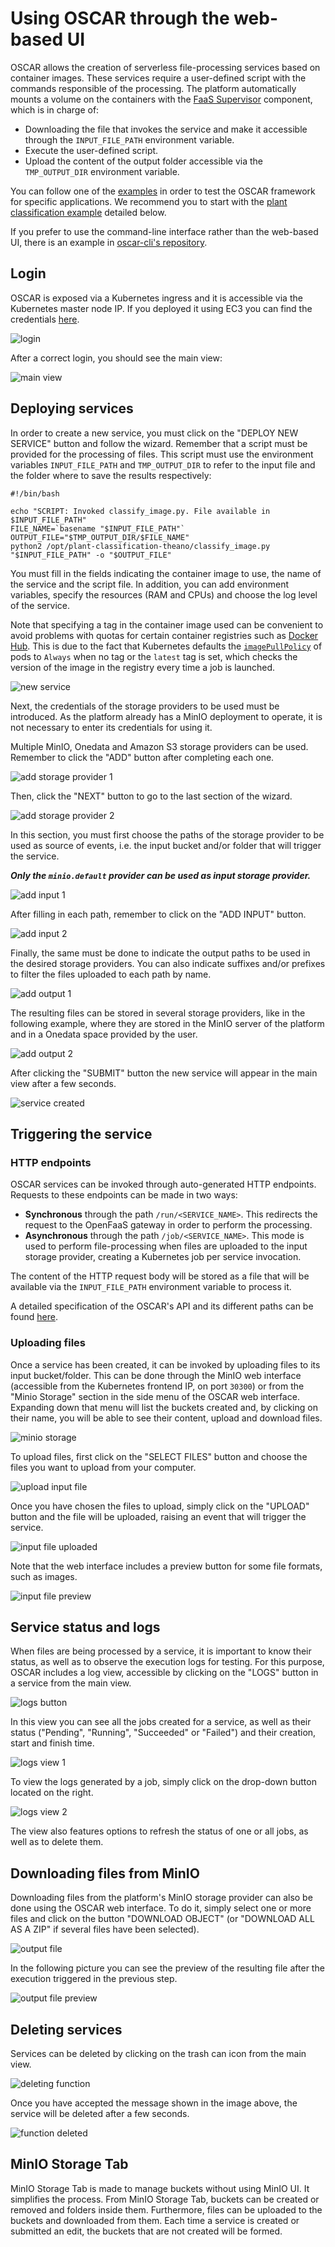 # Using OSCAR through the web-based UI

OSCAR allows the creation of serverless file-processing services based on container images. These services require a user-defined script with the commands responsible of the processing. The platform automatically mounts a volume on the containers with the [FaaS Supervisor](https://github.com/grycap/faas-supervisor) component, which is in charge of:

- Downloading the file that invokes the service and make it accessible through the `INPUT_FILE_PATH` environment variable.
- Execute the user-defined script.
- Upload the content of the output folder accessible via the `TMP_OUTPUT_DIR` environment variable.


You can follow one of the [examples](https://github.com/grycap/oscar/tree/master/examples) in order to test the OSCAR framework for specific applications. 
We recommend you to start with the [plant classification example](https://github.com/grycap/oscar/tree/master/examples/imagemagick) detailed below.

If you prefer to use the command-line interface rather than the web-based UI, there is an example in [oscar-cli's repository](https://github.com/grycap/oscar-cli/tree/main/example-workflow).

## Login

OSCAR is exposed via a Kubernetes ingress and it is accessible via the Kubernetes master node IP. If you deployed it using EC3 you can find the credentials [here](deploy-ec3.md#default-service-endpoints).

![login](images/usage/usage-01.png)

After a correct login, you should see the main view:

![main view](images/usage/usage-02.png)

## Deploying services

In order to create a new service, you must click on the "DEPLOY NEW SERVICE" button and follow the wizard. Remember that a script must be provided for the processing of files. This script must use the environment variables `INPUT_FILE_PATH` and `TMP_OUTPUT_DIR` to refer to the input file and the folder where to save the results respectively:

```
#!/bin/bash

echo "SCRIPT: Invoked classify_image.py. File available in $INPUT_FILE_PATH"
FILE_NAME=`basename "$INPUT_FILE_PATH"`
OUTPUT_FILE="$TMP_OUTPUT_DIR/$FILE_NAME"
python2 /opt/plant-classification-theano/classify_image.py "$INPUT_FILE_PATH" -o "$OUTPUT_FILE"
```

You must fill in the fields indicating the container image to use, the name of the service and the script file. In addition, you can add environment variables, specify the resources (RAM and CPUs) and choose the log level of the service.

Note that specifying a tag in the container image used can be convenient to avoid problems with quotas for certain container registries such as [Docker Hub](https://docs.docker.com/docker-hub/download-rate-limit/#what-is-the-download-rate-limit-on-docker-hub). This is due to the fact that Kubernetes defaults the [`imagePullPolicy`](https://kubernetes.io/docs/concepts/containers/images/#image-pull-policy) of pods to `Always` when no tag or the `latest` tag is set, which checks the version of the image in the registry every time a job is launched.

![new service](images/usage/usage-03.png)

Next, the credentials of the storage providers to be used must be introduced. As the platform already has a MinIO deployment to operate, it is not necessary to enter its credentials for using it.

Multiple MinIO, Onedata and Amazon S3 storage providers can be used. Remember to click the "ADD" button after completing each one. 

![add storage provider 1](images/usage/usage-04.png)

Then, click the "NEXT" button to go to the last section of the wizard.

![add storage provider 2](images/usage/usage-05.png)

In this section, you must first choose the paths of the storage provider to be used as source of events, i.e. the input bucket and/or folder that will trigger the service.

***Only the `minio.default` provider can be used as input storage provider.***

![add input 1](images/usage/usage-06.png)

After filling in each path, remember to click on the "ADD INPUT" button.

![add input 2](images/usage/usage-07.png)

Finally, the same must be done to indicate the output paths to be used in the desired storage providers. You can also indicate suffixes and/or prefixes to filter the files uploaded to each path by name.

![add output 1](images/usage/usage-08.png)

The resulting files can be stored in several storage providers, like in the following example, where they are stored in the MinIO server of the platform and in a Onedata space provided by the user.

![add output 2](images/usage/usage-09.png)

After clicking the "SUBMIT" button the new service will appear in the main view after a few seconds.

![service created](images/usage/usage-10.png)

## Triggering the service

### HTTP endpoints

OSCAR services can be invoked through auto-generated HTTP endpoints. Requests to these endpoints can be made in two ways:

- **Synchronous** through the path `/run/<SERVICE_NAME>`. This redirects the request to the OpenFaaS gateway in order to perform the processing.
- **Asynchronous** through the path `/job/<SERVICE_NAME>`. This mode is used to perform file-processing when files are uploaded to the input storage provider, creating a Kubernetes job per service invocation.

The content of the HTTP request body will be stored as a file that will be available via the `INPUT_FILE_PATH` environment variable to process it.

A detailed specification of the OSCAR's API and its different paths can be found [here](api.md).

### Uploading files

Once a service has been created, it can be invoked by uploading files to its input bucket/folder. This can be done through the MinIO web interface (accessible from the Kubernetes frontend IP, on port `30300`) or from the "Minio Storage" section in the side menu of the OSCAR web interface. Expanding down that menu will list the buckets created and, by clicking on their name, you will be able to see their content, upload and download files.

![minio storage](images/usage/usage-11.png)

To upload files, first click on the "SELECT FILES" button and choose the files you want to upload from your computer.

![upload input file](images/usage/usage-12.png)

Once you have chosen the files to upload, simply click on the "UPLOAD" button and the file will be uploaded, raising an event that will trigger the service.

![input file uploaded](images/usage/usage-13.png)

Note that the web interface includes a preview button for some file formats, such as images.

![input file preview](images/usage/usage-14.png)

## Service status and logs

When files are being processed by a service, it is important to know their status, as well as to observe the execution logs for testing. For this purpose, OSCAR includes a log view, accessible by clicking on the "LOGS" button in a service from the main view.

![logs button](images/usage/usage-15.png)

In this view you can see all the jobs created for a service, as well as their status ("Pending", "Running", "Succeeded" or "Failed") and their creation, start and finish time.

![logs view 1](images/usage/usage-16.png)

To view the logs generated by a job, simply click on the drop-down button located on the right.

![logs view 2](images/usage/usage-17.png)

The view also features options to refresh the status of one or all jobs, as well as to delete them.

## Downloading files from MinIO

Downloading files from the platform's MinIO storage provider can also be done using the OSCAR web interface. To do it, simply select one or more files and click on the button "DOWNLOAD OBJECT" (or "DOWNLOAD ALL AS A ZIP" if several files have been selected).

![output file](images/usage/usage-18.png)

In the following picture you can see the preview of the resulting file after the execution triggered in the previous step.

![output file preview](images/usage/usage-19.png)

## Deleting services

Services can be deleted by clicking on the trash can icon from the main view.

![deleting function](images/usage/usage-21.png)

Once you have accepted the message shown in the image above, the service will be deleted after a few seconds.

![function deleted](images/usage/usage-22.png)


## MinIO Storage Tab


MinIO Storage Tab is made to manage buckets without using MinIO UI. It simplifies the process. From MinIO Storage Tab, buckets can be created or removed and folders inside them. Furthermore, files can be uploaded to the buckets and downloaded from them. Each time a service is created or submitted an edit, the buckets that are not created will be formed.
